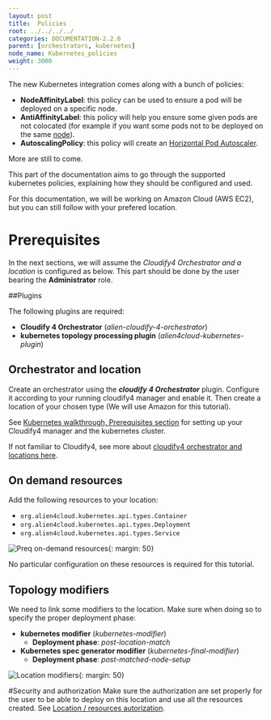 ```yaml
---
layout: post
title:  Policies
root: ../../../../
categories: DOCUMENTATION-2.2.0
parent: [orchestrators, kubernetes]
node_name: Kubernetes_policies
weight: 3000
---
```


The new Kubernetes integration comes along with a bunch of policies:

- **NodeAffinityLabel**: this policy can be used to ensure a pod will be deployed on a specific node.
- **AntiAffinityLabel**: this policy will help you ensure some given pods are not colocated (for example if you want some pods not to be deployed on the same [node](https://kubernetes.io/docs/concepts/architecture/nodes/)).
- **AutoscalingPolicy**: this policy will create an [Horizontal Pod Autoscaler](https://kubernetes.io/docs/tasks/run-application/horizontal-pod-autoscale/).

More are still to come.

This part of the documentation aims to go through the supported kubernetes policies, explaining how they should be configured and used.

For this documentation, we will be working on Amazon Cloud (AWS EC2), but you can still follow with your prefered location.

# Prerequisites

In the next sections, we will assume the *Cloudify4 Orchestrator and a location* is configured as below.
This part should be done by the user bearing the **Administrator** role.

##Plugins

The following plugins are required:

- **Cloudify 4 Orchestrator** (*alien-cloudify-4-orchestrator*)
- **kubernetes topology processing plugin** (*alien4cloud-kubernetes-plugin*)

## Orchestrator and location

Create an orchestrator using the ***cloudify 4 Orchestrator*** plugin. Configure it according to your running cloudify4 manager and enable it. Then create a location of your chosen type (We will use Amazon for this tutorial).

See  [Kubernetes walkthrough, Prerequisites section](#/documentation/2.2.0/orchestrators/kubernetes/kubernetes_walkthrough.html) for setting up your Cloudify4 manager and the kubernetes cluster.

If not familiar to Cloudify4, see more about [cloudify4 orchestrator and locations here](#/documentation/2.2.0/orchestrators/cloudify4_driver/index.html).

## On demand resources
Add the following resources to your location:

- `org.alien4cloud.kubernetes.api.types.Container`
- `org.alien4cloud.kubernetes.api.types.Deployment`
- `org.alien4cloud.kubernetes.api.types.Service`

![Preq on-demand resources](../../../images/2.2.0/user_guide/policies/prereq_config_ondemand_resources.png){: margin: 50}

No particular configuration on these resources is required for this tutorial.

## Topology modifiers
We need to link some modifiers to the location. Make sure when doing so to specify the proper deployment phase:

- **kubernetes modifier** (*kubernetes-modifier*)
    - **Deployment phase**: *post-location-match*
- **Kubernetes spec generator modifier** (*kubernetes-final-modifier*)
    - **Deployment phase**: *post-matched-node-setup*

![Location modifiers](../../../images/kubernetes_walkthrough/location_modifiers.png){: margin: 50}

#Security and authorization
Make sure the authorization are set properly for the user to be able to deploy on this location and use all the resources created.
See [Location / resources autorization](#/documentation/2.2.0/user_guide/location_autorization.html).
